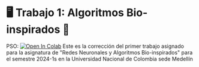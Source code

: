 # 🖥️  **Trabajo 1: Algoritmos Bio-inspirados** 🐍

PSO: <a href="https://colab.research.google.com/" target="_parent"><img src="https://colab.research.google.com/assets/colab-badge.svg" alt="Open In Colab"/></a>
Este es la corrección del primer trabajo asignado para la asignatura de "Redes Neuronales y Algoritmos Bio-inspirados" para el semestre 2024-1s en la Universidad Nacional de Colombia sede Medellín

